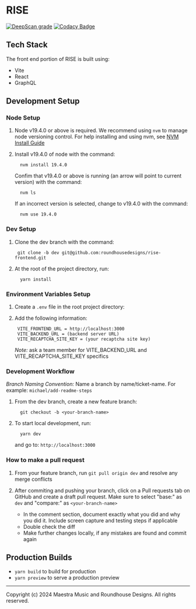 # RISE

[![DeepScan grade](https://deepscan.io/api/teams/14424/projects/24864/branches/769714/badge/grade.svg)](https://deepscan.io/dashboard#view=project&tid=14424&pid=24864&bid=769714)
[![Codacy Badge](https://app.codacy.com/project/badge/Grade/64f466be6e654cd2a2bb790971fb07ef)](https://app.codacy.com/gh/roundhousedesigns/rise-frontend/dashboard?utm_source=gh&utm_medium=referral&utm_content=&utm_campaign=Badge_grade)

## Tech Stack

The front end portion of RISE is built using:

- Vite
- React
- GraphQL

## Development Setup

### Node Setup

1. Node v19.4.0 or above is required. We recommend using `nvm` to manage node
versioning control. For help installing and using nvm, see [NVM Install Guide](https://www.freecodecamp.org/news/node-version-manager-nvm-install-guide/)
2. Install v19.4.0 of node with the command:

         nvm install 19.4.0

    Confim that v19.4.0 or above is running (an arrow will point to current version)
    with the command:

         nvm ls

    If an incorrect version is selected, change to v19.4.0 with the command:

         nvm use 19.4.0

### Dev Setup

1. Clone the dev branch with the command:

        git clone -b dev git@github.com:roundhousedesigns/rise-frontend.git

2. At the root of the project directory, run:

         yarn install

### Environment Variables Setup

1. Create a `.env` file in the root project directory:
2. Add the following information:

        VITE_FRONTEND_URL = http://localhost:3000
        VITE_BACKEND_URL = (backend server URL)
        VITE_RECAPTCHA_SITE_KEY = (your recaptcha site key)

    _Note:_ ask a team member for VITE_BACKEND_URL and VITE_RECAPTCHA_SITE_KEY specifics

### Development Workflow

_Branch Naming Convention:_ Name a branch by name/ticket-name. For example: `michael/add-readme-steps`

1. From the dev branch, create a new feature branch:

         git checkout -b <your-branch-name>

2. To start local development, run:

         yarn dev

    and go to: `http://localhost:3000`

### How to make a pull request

1. From your feature branch, run `git pull origin dev` and resolve any merge conflicts

2. After commiting and pushing your branch, click on a Pull requests tab on
GitHub and create a draft pull request. Make sure to select "base:" as `dev`
and "compare:" as `<your-branch-name>`

   - In the comment section, document exactly what you did and why you did it.
Include screen capture and testing steps if applicable
   - Double check the diff
   - Make further changes locally, if any mistakes are found and commit again

## Production Builds

- `yarn build` to build for production
- `yarn preview` to serve a production preview

---
Copyright (c) 2024 Maestra Music and Roundhouse Designs. All rights reserved.

